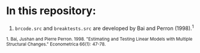 # In this repository:

1. `brcode.src` and `breaktests.src` are developed by Bai and Perron (1998).<sup>1</sup>

<sup>1. Bai, Jushan and Pierre Perron. 1998. "Estimating and Testing Linear Models with Multiple Structural Changes." Econometrica 66(1): 47-78.
